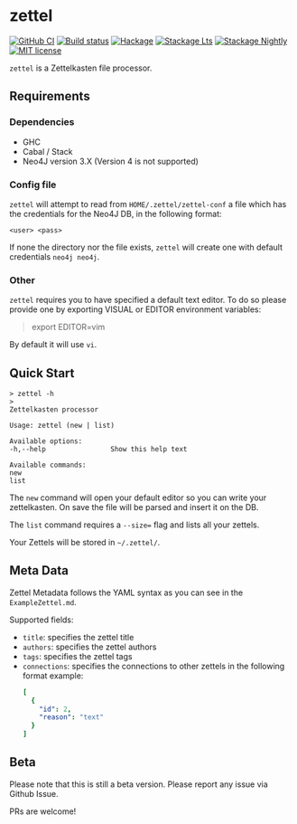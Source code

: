 # zettel

[![GitHub CI](https://github.com/bolt12/zettel/workflows/CI/badge.svg)](https://github.com/bolt12/zettel/actions)
[![Build status](https://img.shields.io/travis/bolt12/zettel.svg?logo=travis)](https://travis-ci.org/bolt12/zettel)
[![Hackage](https://img.shields.io/hackage/v/zettel.svg?logo=haskell)](https://hackage.haskell.org/package/zettel)
[![Stackage Lts](http://stackage.org/package/zettel/badge/lts)](http://stackage.org/lts/package/zettel)
[![Stackage Nightly](http://stackage.org/package/zettel/badge/nightly)](http://stackage.org/nightly/package/zettel)
[![MIT license](https://img.shields.io/badge/license-MIT-blue.svg)](LICENSE)

`zettel` is a Zettelkasten file processor.

## Requirements

### Dependencies

- GHC
- Cabal / Stack
- Neo4J version 3.X (Version 4 is not supported)

### Config file

`zettel` will attempt to read from `HOME/.zettel/zettel-conf` a file which has the
credentials for the Neo4J DB, in the following format:

```
<user> <pass>
```

If none the directory nor the file exists, `zettel` will create one with default
credentials `neo4j neo4j`.

### Other

`zettel` requires you to have specified a default text editor. To do so please provide one
by exporting VISUAL or EDITOR environment variables:

> export EDITOR=vim

By default it will use `vi`.

## Quick Start

```shell
> zettel -h
>
Zettelkasten processor

Usage: zettel (new | list)

Available options:
-h,--help                Show this help text

Available commands:
new
list
```

The `new` command will open your default editor so you can write your zettelkasten. On
save the file will be parsed and insert it on the DB.

The `list` command requires a `--size=` flag and lists all your zettels.

Your Zettels will be stored in `~/.zettel/`.

## Meta Data

Zettel Metadata follows the YAML syntax as you can see in the `ExampleZettel.md`.

Supported fields:

- `title`: specifies the zettel title
- `authors`: specifies the zettel authors
- `tags`: specifies the zettel tags
- `connections`: specifies the connections to other zettels in the following format
  example:
  ```YAML
  [
    {
      "id": 2,
      "reason": "text"
    }
  ]
  ```

## Beta

Please note that this is still a beta version. Please report any issue via Github Issue.

PRs are welcome!
